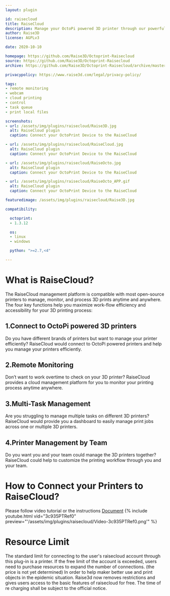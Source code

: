 ```yaml
---
layout: plugin

id: raisecloud
title: RaiseCloud
description: Manage your OctoPi powered 3D printer through our powerful cloud management platform, RaiseCloud (web or app).
author: Raise3D
license: AGPLv3

date: 2020-10-10

homepage: https://github.com/Raise3D/Octoprint-Raisecloud
source: https://github.com/Raise3D/Octoprint-Raisecloud
archive: https://github.com/Raise3D/Octoprint-Raisecloud/archive/master.zip

privacypolicy: https://www.raise3d.com/legal/privacy-policy/

tags:
- remote monitoring
- webcam
- cloud printing
- control
- task queue
- print local files

screenshots:
- url: /assets/img/plugins/raisecloud/Raise3D.jpg
  alt: RaiseCloud plugin
  caption: Connect your OctoPrint Device to the RaiseCloud

- url: /assets/img/plugins/raisecloud/RaiseCloud.jpg
  alt: RaiseCloud plugin
  caption: Connect your OctoPrint Device to the RaiseCloud

- url: /assets/img/plugins/raisecloud/RaiseOcto.jpg
  alt: RaiseCloud plugin
  caption: Connect your OctoPrint Device to the RaiseCloud

- url: /assets/img/plugins/raisecloud/RaiseOcto_APP.gif
  alt: RaiseCloud plugin
  caption: Connect your OctoPrint Device to the RaiseCloud

featuredimage: /assets/img/plugins/raisecloud/Raise3D.jpg

compatibility:

  octoprint:
  - 1.3.12

  os:
  - linux
  - windows

  python: ">=2.7,<4"

---
```


# What is RaiseCloud?
The RaiseCloud management platform is compatible with most open-source printers to
manage, monitor, and process 3D prints anytime and anywhere. The four key functions
help you maximize work-flow efficiency and accessibility for your 3D printing process:

## 1.Connect to OctoPi powered 3D printers
Do you have different brands of printers but want to manage your printer efficiently?
RaiseCloud would connect to OctoPi powered printers and help you manage your printers efficiently.

## 2.Remote Monitoring
Don’t want to work overtime to check on your 3D printer? RaiseCloud provides a cloud management
platform for you to monitor your printing process anytime anywhere.

## 3.Multi-Task Management
Are you struggling to manage multiple tasks on different 3D printers? RaiseCloud would provide you
a dashboard to easily manage print jobs across one or multiple 3D printers.

## 4.Printer Management by Team
Do you want you and your team could manage the 3D printers together? RaiseCloud could help to
customize the printing workflow through you and your team.

# How to Connect your Printers to RaiseCloud?
Please follow video tutorial or the instructions [Document](https://support.raise3d.com/RaiseCloud/raisecloud-plugin-installation-manual-6-1049.html)
{% include youtube.html vid="3c935PTRef0" preview="'/assets/img/plugins/raisecloud/Video-3c935PTRef0.png'" %}

# Resource Limit
The standard limit for connecting to the user's raisecloud account through this plug-in is a printer.
If the free limit of the account is exceeded, users need to purchase resources to expand the number of connections. (the price is not yet determined)
In order to help maker better use and print objects in the epidemic situation. Raise3d now removes restrictions and gives users access to the basic features of raisecloud for free.
The time of re charging shall be subject to the official notice.
